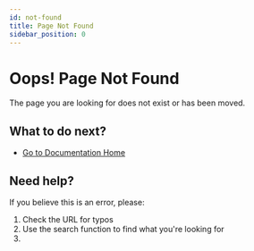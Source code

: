 ```yaml
---
id: not-found
title: Page Not Found
sidebar_position: 0
---
```


# Oops! Page Not Found

The page you are looking for does not exist or has been moved.

## What to do next?

- [Go to Documentation Home](/docs/index)
<!-- - [Go to Homepage](/docs) -->
<!-- - [Go to User Guide](/docs/user-guide/user-guide) -->
<!-- - [Search the site](/search) -->

## Need help?

If you believe this is an error, please:

1. Check the URL for typos
2. Use the search function to find what you're looking for
3. <!-- [Contact support](/docs/support/help-center) if you need assistance --> 